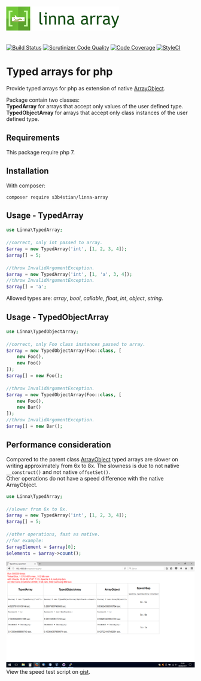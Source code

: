 ![Linna Array](logo-array.png)
<br/>
<br/>
<br/>
[![Build Status](https://travis-ci.org/linna/typed-array.svg?branch=master)](https://travis-ci.org/linna/typed-array)
[![Scrutinizer Code Quality](https://scrutinizer-ci.com/g/linna/typed-array/badges/quality-score.png?b=master)](https://scrutinizer-ci.com/g/linna/typed-array/?branch=master)
[![Code Coverage](https://scrutinizer-ci.com/g/linna/typed-array/badges/coverage.png?b=master)](https://scrutinizer-ci.com/g/linna/typed-array/?branch=master)
[![StyleCI](https://styleci.io/repos/93407083/shield?branch=master&style=flat)](https://styleci.io/repos/93407083)

# Typed arrays for php
Provide typed arrays for php as extension of native [ArrayObject](http://php.net/manual/en/class.arrayobject.php).  

Package contain two classes:  
**TypedArray** for arrays that accept only values of the user defined type.  
**TypedObjectArray** for arrays that accept only class instances of the user defined type.

## Requirements
This package require php 7.

## Installation
With composer:
```
composer require s3b4stian/linna-array
```

## Usage - TypedArray
```php
use Linna\TypedArray;

//correct, only int passed to array.
$array = new TypedArray('int', [1, 2, 3, 4]);
$array[] = 5;

//throw InvalidArgumentException.
$array = new TypedArray('int', [1, 'a', 3, 4]);
//throw InvalidArgumentException.
$array[] = 'a';
```
Allowed types are: *array*, *bool*, *callable*, *float*, *int*, *object*, *string*.

## Usage - TypedObjectArray
```php
use Linna\TypedObjectArray;

//correct, only Foo class instances passed to array.
$array = new TypedObjectArray(Foo::class, [
    new Foo(),
    new Foo()
]);
$array[] = new Foo();

//throw InvalidArgumentException.
$array = new TypedObjectArray(Foo::class, [
    new Foo(),
    new Bar()
]);
//throw InvalidArgumentException.
$array[] = new Bar();
```
## Performance consideration
Compared to the parent class [ArrayObject](http://php.net/manual/en/class.arrayobject.php) typed arrays are slower on writing
approximately from 6x to 8x. The slowness is due to not native `__construct()` and not native `offsetSet()`.  
Other operations do not have a speed difference with the native ArrayObject.
```php
use Linna\TypedArray;

//slower from 6x to 8x.
$array = new TypedArray('int', [1, 2, 3, 4]);
$array[] = 5;

//other operations, fast as native.
//for example:
$arrayElement = $array[0];
$elements = $array->count();
```
![Array Speed Test](array-speed-test.png)
View the speed test script on [gist](https://gist.github.com/s3b4stian/9441af5855b795cc1569b3cdb5e7526d).
